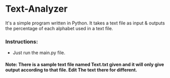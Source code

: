 # Text-Analyzer
It's a simple program written in Python.
It takes a text file as input & outputs the percentage of each alphabet used in a text file.
### Instructions:
- Just run the main.py file.
#### Note: There is a sample text file named Text.txt given and it will only give output according to that file. Edit The text there for different.
